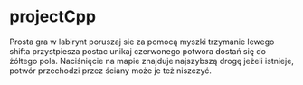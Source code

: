 # projectCpp
Prosta gra w labirynt poruszaj sie za pomocą myszki trzymanie lewego shifta przystpiesza postac unikaj czerwonego potwora dostań się do żółtego pola.
Naciśnięcie na mapie znajduje najszybszą drogę jeżeli istnieje, potwór przechodzi przez ściany może je też niszczyć.
